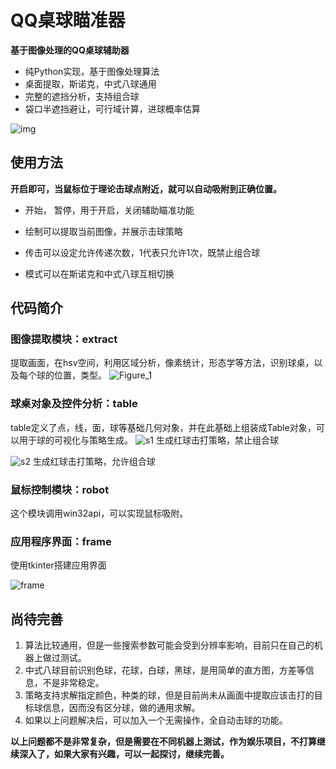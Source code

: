 # QQ桌球瞄准器
**基于图像处理的QQ桌球辅助器**

* 纯Python实现，基于图像处理算法
* 桌面提取，斯诺克，中式八球通用
* 完整的遮挡分析，支持组合球
* 袋口半遮挡避让，可行域计算，进球概率估算


![img](https://user-images.githubusercontent.com/24822467/93710301-23978000-fb78-11ea-9908-eac1c8f8ae19.png)

## 使用方法
**开启即可，当鼠标位于理论击球点附近，就可以自动吸附到正确位置。**
* 开始， 暂停，用于开启，关闭辅助瞄准功能

* 绘制可以提取当前图像，并展示击球策略

* 传击可以设定允许传递次数，1代表只允许1次，既禁止组合球

* 模式可以在斯诺克和中式八球互相切换

## 代码简介

### 图像提取模块：extract
提取画面，在hsv空间，利用区域分析，像素统计，形态学等方法，识别球桌，以及每个球的位置，类型。
![Figure_1](https://user-images.githubusercontent.com/24822467/93711266-732d7a00-fb7f-11ea-9fa9-e2dd856cd81f.png)

### 球桌对象及控件分析：table
table定义了点，线，面，球等基础几何对象，并在此基础上组装成Table对象，可以用于球的可视化与策略生成。
![s1](https://user-images.githubusercontent.com/24822467/93711457-1af77780-fb81-11ea-9531-287d7243c705.png)
生成红球击打策略，禁止组合球

![s2](https://user-images.githubusercontent.com/24822467/93711460-1e8afe80-fb81-11ea-8b8d-28d3542d5757.png)
生成红球击打策略，允许组合球

### 鼠标控制模块：robot
这个模块调用win32api，可以实现鼠标吸附。

### 应用程序界面：frame
使用tkinter搭建应用界面

![frame](https://user-images.githubusercontent.com/24822467/93711523-b7217e80-fb81-11ea-832e-8915f20bf327.png)

## 尚待完善
1. 算法比较通用，但是一些搜索参数可能会受到分辨率影响，目前只在自己的机器上做过测试。
2. 中式八球目前识别色球，花球，白球，黑球，是用简单的直方图，方差等信息，不是非常稳定。
3. 策略支持求解指定颜色，种类的球，但是目前尚未从画面中提取应该击打的目标球信息，因而没有区分球，做的通用求解。
4. 如果以上问题解决后，可以加入一个无需操作，全自动击球的功能。

**以上问题都不是非常复杂，但是需要在不同机器上测试，作为娱乐项目，不打算继续深入了，如果大家有兴趣，可以一起探讨，继续完善。**
